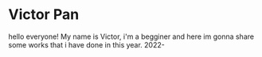 <h1>Victor Pan</h1>
hello everyone! My name is Victor, i'm a begginer and here im gonna share some works that i have done in this year. 2022-

